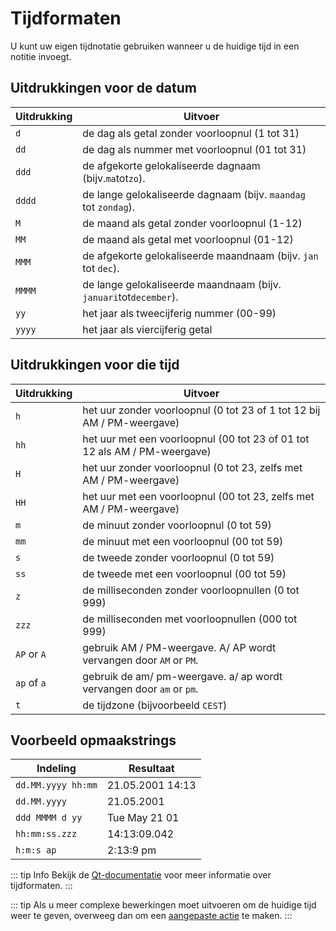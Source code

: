 # Tijdformaten

U kunt uw eigen tijdnotatie gebruiken wanneer u de huidige tijd in een notitie invoegt.

## Uitdrukkingen voor de datum

| Uitdrukking | Uitvoer                                                           |
| ----------- | ----------------------------------------------------------------- |
| `d`         | de dag als getal zonder voorloopnul (1 tot 31)                    |
| `dd`        | de dag als nummer met voorloopnul (01 tot 31)                     |
| `ddd`       | de afgekorte gelokaliseerde dagnaam (bijv.`ma`tot`zo`).           |
| `dddd`      | de lange gelokaliseerde dagnaam (bijv. `maandag` tot `zondag`).   |
| `M`         | de maand als getal zonder voorloopnul (1-12)                      |
| `MM`        | de maand als getal met voorloopnul (01-12)                        |
| `MMM`       | de afgekorte gelokaliseerde maandnaam (bijv. `jan` tot `dec`).    |
| `MMMM`      | de lange gelokaliseerde maandnaam (bijv. `januari`tot`december`). |
| `yy`        | het jaar als tweecijferig nummer (00-99)                          |
| `yyyy`      | het jaar als viercijferig getal                                   |

## Uitdrukkingen voor die tijd

| Uitdrukking | Uitvoer                                                                   |
| ----------- | ------------------------------------------------------------------------- |
| `h`         | het uur zonder voorloopnul (0 tot 23 of 1 tot 12 bij AM / PM-weergave)    |
| `hh`        | het uur met een voorloopnul (00 tot 23 of 01 tot 12 als AM / PM-weergave) |
| `H`         | het uur zonder voorloopnul (0 tot 23, zelfs met AM / PM-weergave)         |
| `HH`        | het uur met een voorloopnul (00 tot 23, zelfs met AM / PM-weergave)       |
| `m`         | de minuut zonder voorloopnul (0 tot 59)                                   |
| `mm`        | de minuut met een voorloopnul (00 tot 59)                                 |
| `s`         | de tweede zonder voorloopnul (0 tot 59)                                   |
| `ss`        | de tweede met een voorloopnul (00 tot 59)                                 |
| `z`         | de milliseconden zonder voorloopnullen (0 tot 999)                        |
| `zzz`       | de milliseconden met voorloopnullen (000 tot 999)                         |
| `AP` or `A` | gebruik AM / PM-weergave. A/ AP wordt vervangen door `AM` or `PM`.        |
| `ap` of `a` | gebruik de am/ pm-weergave. a/ ap wordt vervangen door `am` or `pm`.      |
| `t`         | de tijdzone (bijvoorbeeld `CEST`)                                         |

## Voorbeeld opmaakstrings

| Indeling           | Resultaat        |
| ------------------ | ---------------- |
| `dd.MM.yyyy hh:mm` | 21.05.2001 14:13 |
| `dd.MM.yyyy`       | 21.05.2001       |
| `ddd MMMM d yy`    | Tue May 21 01    |
| `hh:mm:ss.zzz`     | 14:13:09.042     |
| `h:m:s ap`         | 2:13:9 pm        |

::: tip Info
Bekijk de [Qt-documentatie](http://doc.qt.io/qt-5/qdatetime.html#toString) voor meer informatie over tijdformaten.
:::

::: tip
Als u meer complexe bewerkingen moet uitvoeren om de huidige tijd weer te geven, overweeg dan om een [aangepaste actie](../scripting/methods-and-objects.md#registering-a-custom-action) te maken.
:::